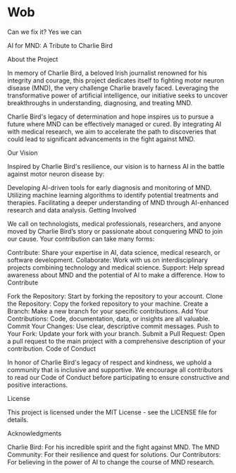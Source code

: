 # Wob
Can we fix it? Yes we can


AI for MND: A Tribute to Charlie Bird

About the Project

In memory of Charlie Bird, a beloved Irish journalist renowned for his integrity and courage, this project dedicates itself to fighting motor neuron disease (MND), the very challenge Charlie bravely faced. Leveraging the transformative power of artificial intelligence, our initiative seeks to uncover breakthroughs in understanding, diagnosing, and treating MND.

Charlie Bird's legacy of determination and hope inspires us to pursue a future where MND can be effectively managed or cured. By integrating AI with medical research, we aim to accelerate the path to discoveries that could lead to significant advancements in the fight against MND.

Our Vision

Inspired by Charlie Bird's resilience, our vision is to harness AI in the battle against motor neuron disease by:

Developing AI-driven tools for early diagnosis and monitoring of MND.
Utilizing machine learning algorithms to identify potential treatments and therapies.
Facilitating a deeper understanding of MND through AI-enhanced research and data analysis.
Getting Involved

We call on technologists, medical professionals, researchers, and anyone moved by Charlie Bird’s story or passionate about conquering MND to join our cause. Your contribution can take many forms:

Contribute: Share your expertise in AI, data science, medical research, or software development.
Collaborate: Work with us on interdisciplinary projects combining technology and medical science.
Support: Help spread awareness about MND and the potential of AI to make a difference.
How to Contribute

Fork the Repository: Start by forking the repository to your account.
Clone the Repository: Copy the forked repository to your machine.
Create a Branch: Make a new branch for your specific contributions.
Add Your Contributions: Code, documentation, data, or insights are all valuable.
Commit Your Changes: Use clear, descriptive commit messages.
Push to Your Fork: Update your fork with your branch.
Submit a Pull Request: Open a pull request to the main project with a comprehensive description of your contribution.
Code of Conduct

In honor of Charlie Bird's legacy of respect and kindness, we uphold a community that is inclusive and supportive. We encourage all contributors to read our Code of Conduct before participating to ensure constructive and positive interactions.

License

This project is licensed under the MIT License - see the LICENSE file for details.

Acknowledgments

Charlie Bird: For his incredible spirit and the fight against MND.
The MND Community: For their resilience and quest for solutions.
Our Contributors: For believing in the power of AI to change the course of MND research.
